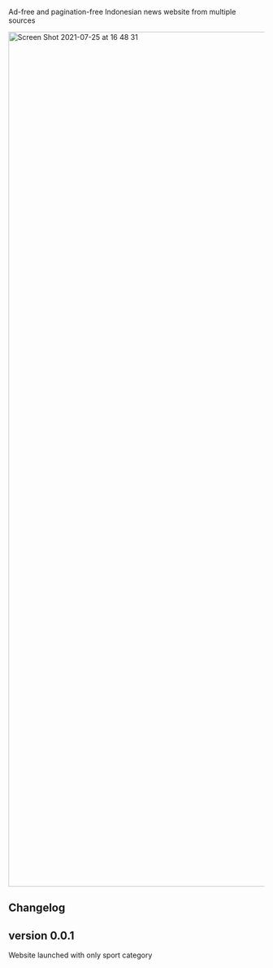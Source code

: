 Ad-free and pagination-free Indonesian news website from multiple sources

<img width="1680" alt="Screen Shot 2021-07-25 at 16 48 31" src="https://user-images.githubusercontent.com/74446624/126894975-998315e1-0c82-4101-9a2f-154b90908033.png">

## Changelog ##
## version 0.0.1
Website launched with only sport category

